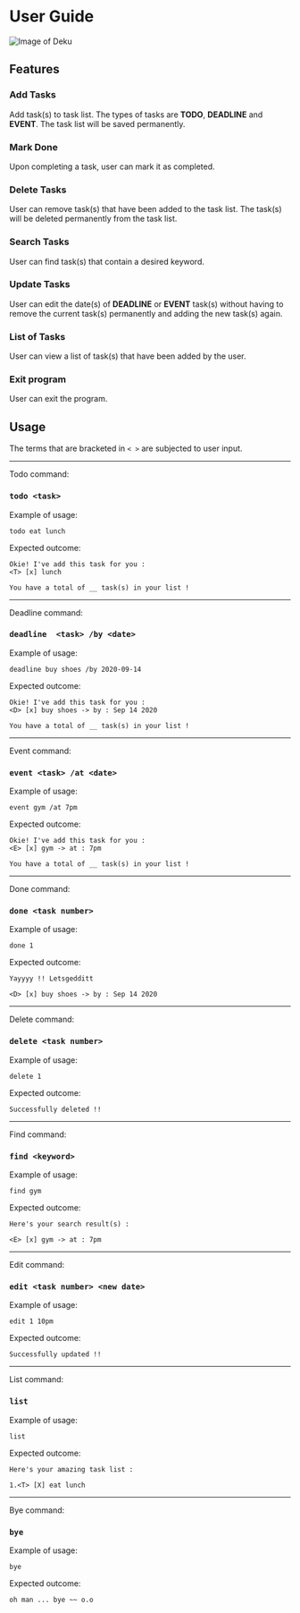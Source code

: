 # User Guide

![Image of Deku](https://media.comicbook.com/2020/03/my-hero-academia-izuku-midoriya-deku-anime-1212926-1280x0.jpeg)

## Features 

### Add Tasks 
Add task(s) to task list. The types of tasks are **TODO**, **DEADLINE** and **EVENT**. The task list will be saved 
permanently.

### Mark Done
Upon completing a task, user can mark it as completed.

### Delete Tasks
User can remove task(s) that have been added to the task list. The task(s) will be deleted permanently from the task list.

### Search Tasks
User can find task(s) that contain a desired keyword.

### Update Tasks
User can edit the date(s) of **DEADLINE** or **EVENT** task(s) without having to remove the current task(s) permanently 
and adding the new task(s) again.

### List of Tasks
User can view a list of task(s) that have been added by the user.

### Exit program
User can exit the program.

## Usage

The terms that are bracketed in `< >` are subjected to user input. 

--------------------------------------------------------------------------

Todo command:

### `todo <task>`

Example of usage: 

`todo eat lunch`

Expected outcome:

```
Okie! I've add this task for you :
<T> [x] lunch

You have a total of __ task(s) in your list !
```
--------------------------------------------------------------------------

Deadline command:

### `deadline  <task> /by <date>`

Example of usage: 

`deadline buy shoes /by 2020-09-14`

Expected outcome:

```
Okie! I've add this task for you :
<D> [x] buy shoes -> by : Sep 14 2020

You have a total of __ task(s) in your list !
```
--------------------------------------------------------------------------

Event command:

### `event <task> /at <date>`

Example of usage: 

`event gym /at 7pm`

Expected outcome:

```
Okie! I've add this task for you :
<E> [x] gym -> at : 7pm

You have a total of __ task(s) in your list !
```
--------------------------------------------------------------------------

Done command:

### `done <task number>`

Example of usage: 

`done 1`

Expected outcome:

```
Yayyyy !! Letsgedditt

<D> [x] buy shoes -> by : Sep 14 2020
```

--------------------------------------------------------------------------

Delete command:

### `delete <task number>`

Example of usage: 

`delete 1`

Expected outcome:

```
Successfully deleted !!
```

--------------------------------------------------------------------------

Find command:

### `find <keyword>`

Example of usage: 

`find gym`

Expected outcome:

```
Here's your search result(s) :

<E> [x] gym -> at : 7pm
```

--------------------------------------------------------------------------

Edit command:

### `edit <task number> <new date>`

Example of usage: 

`edit 1 10pm`

Expected outcome:

```
Successfully updated !!
```

--------------------------------------------------------------------------

List command:

### `list`

Example of usage: 

`list`

Expected outcome:

```
Here's your amazing task list :

1.<T> [X] eat lunch
```

--------------------------------------------------------------------------

Bye command:

### `bye`

Example of usage: 

`bye`

Expected outcome:

```
oh man ... bye ~~ o.o
```
